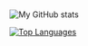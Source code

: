 ### 

<!--
**camelwater/camelwater** is a ✨ _special_ ✨ repository because its `README.md` (this file) appears on your GitHub profile.

Here are some ideas to get you started:

- 🔭 I’m currently working on ...
- 🌱 I’m currently learning ...
- 👯 I’m looking to collaborate on ...
- 🤔 I’m looking for help with ...
- 💬 Ask me about ...
- 📫 How to reach me: ...
- 😄 Pronouns: ...
- ⚡ Fun fact: ...
-->

![My GitHub stats](https://github-readme-stats.vercel.app/api?username=camelwater&show_icons=true&theme=radical&count_private=True&include_all_commits=True&hide_rank=True)

[![Top Languages](https://github-readme-stats.vercel.app/api/top-langs/?username=camelwater&layout=compact)](https://github.com/anuraghazra/github-readme-stats)
